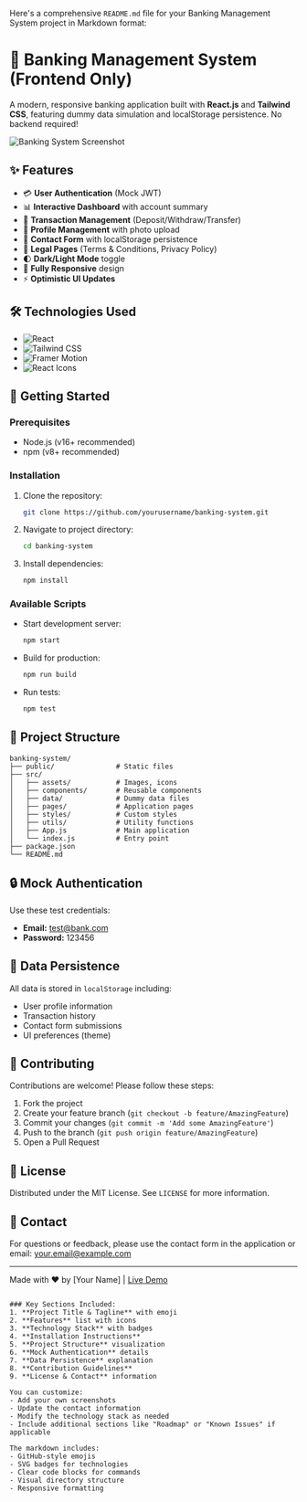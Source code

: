 Here's a comprehensive `README.md` file for your Banking Management System project in Markdown format:


# 🏦 Banking Management System (Frontend Only)

A modern, responsive banking application built with **React.js** and **Tailwind CSS**, featuring dummy data simulation and localStorage persistence. No backend required!

![Banking System Screenshot](./screenshot.png) <!-- Add your screenshot here -->

## ✨ Features

- 💳 **User Authentication** (Mock JWT)
- 📊 **Interactive Dashboard** with account summary
- 💸 **Transaction Management** (Deposit/Withdraw/Transfer)
- 👤 **Profile Management** with photo upload
- 📝 **Contact Form** with localStorage persistence
- 📑 **Legal Pages** (Terms & Conditions, Privacy Policy)
- 🌓 **Dark/Light Mode** toggle
- 📱 **Fully Responsive** design
- ⚡ **Optimistic UI Updates**

## 🛠️ Technologies Used

- ![React](https://img.shields.io/badge/React-20232A?style=flat&logo=react&logoColor=61DAFB)
- ![Tailwind CSS](https://img.shields.io/badge/Tailwind_CSS-38B2AC?style=flat&logo=tailwind-css&logoColor=white)
- ![Framer Motion](https://img.shields.io/badge/Framer_Motion-0055FF?style=flat&logo=framer&logoColor=white)
- ![React Icons](https://img.shields.io/badge/React_Icons-FF4154?style=flat&logo=react&logoColor=white)

## 🚀 Getting Started

### Prerequisites
- Node.js (v16+ recommended)
- npm (v8+ recommended)

### Installation
1. Clone the repository:
   ```bash
   git clone https://github.com/yourusername/banking-system.git
   ```
2. Navigate to project directory:
   ```bash
   cd banking-system
   ```
3. Install dependencies:
   ```bash
   npm install
   ```

### Available Scripts
- Start development server:
  ```bash
  npm start
  ```
- Build for production:
  ```bash
  npm run build
  ```
- Run tests:
  ```bash
  npm test
  ```

## 📂 Project Structure
```
banking-system/
├── public/               # Static files
├── src/
│   ├── assets/           # Images, icons
│   ├── components/       # Reusable components
│   ├── data/             # Dummy data files
│   ├── pages/            # Application pages
│   ├── styles/           # Custom styles
│   ├── utils/            # Utility functions
│   ├── App.js            # Main application
│   └── index.js          # Entry point
├── package.json
└── README.md
```

## 🔒 Mock Authentication
Use these test credentials:
- **Email:** test@bank.com
- **Password:** 123456

## 📝 Data Persistence
All data is stored in `localStorage` including:
- User profile information
- Transaction history
- Contact form submissions
- UI preferences (theme)

## 🤝 Contributing
Contributions are welcome! Please follow these steps:
1. Fork the project
2. Create your feature branch (`git checkout -b feature/AmazingFeature`)
3. Commit your changes (`git commit -m 'Add some AmazingFeature'`)
4. Push to the branch (`git push origin feature/AmazingFeature`)
5. Open a Pull Request

## 📄 License
Distributed under the MIT License. See `LICENSE` for more information.

## 📧 Contact
For questions or feedback, please use the contact form in the application or email: your.email@example.com

---

Made with ❤️ by [Your Name] | [Live Demo](#) <!-- Add your demo link -->
```

### Key Sections Included:
1. **Project Title & Tagline** with emoji
2. **Features** list with icons
3. **Technology Stack** with badges
4. **Installation Instructions**
5. **Project Structure** visualization
6. **Mock Authentication** details
7. **Data Persistence** explanation
8. **Contribution Guidelines**
9. **License & Contact** information

You can customize:
- Add your own screenshots
- Update the contact information
- Modify the technology stack as needed
- Include additional sections like "Roadmap" or "Known Issues" if applicable

The markdown includes:
- GitHub-style emojis
- SVG badges for technologies
- Clear code blocks for commands
- Visual directory structure
- Responsive formatting
